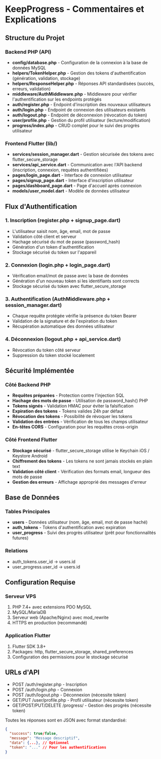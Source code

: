 # KeepProgress - Commentaires et Explications

## Structure du Projet

### Backend PHP (API)
- **config/database.php** - Configuration de la connexion à la base de données MySQL
- **helpers/TokenHelper.php** - Gestion des tokens d'authentification (génération, validation, stockage)
- **helpers/ResponseHelper.php** - Réponses API standardisées (succès, erreurs, validation)
- **middleware/AuthMiddleware.php** - Middleware pour vérifier l'authentification sur les endpoints protégés
- **auth/register.php** - Endpoint d'inscription des nouveaux utilisateurs
- **auth/login.php** - Endpoint de connexion des utilisateurs existants
- **auth/logout.php** - Endpoint de déconnexion (révocation du token)
- **user/profile.php** - Gestion du profil utilisateur (lecture/modification)
- **progress/index.php** - CRUD complet pour le suivi des progrès utilisateur

### Frontend Flutter (lib/)
- **services/session_manager.dart** - Gestion sécurisée des tokens avec flutter_secure_storage
- **services/api_service.dart** - Communication avec l'API backend (inscription, connexion, requêtes authentifiées)
- **pages/login_page.dart** - Interface de connexion utilisateur
- **pages/signup_page.dart** - Interface d'inscription utilisateur
- **pages/dashboard_page.dart** - Page d'accueil après connexion
- **models/user_model.dart** - Modèle de données utilisateur

## Flux d'Authentification

### 1. Inscription (register.php + signup_page.dart)
- L'utilisateur saisit nom, âge, email, mot de passe
- Validation côté client et serveur
- Hachage sécurisé du mot de passe (password_hash)
- Génération d'un token d'authentification
- Stockage sécurisé du token sur l'appareil

### 2. Connexion (login.php + login_page.dart)
- Vérification email/mot de passe avec la base de données
- Génération d'un nouveau token si les identifiants sont corrects
- Stockage sécurisé du token avec flutter_secure_storage

### 3. Authentification (AuthMiddleware.php + session_manager.dart)
- Chaque requête protégée vérifie la présence du token Bearer
- Validation de la signature et de l'expiration du token
- Récupération automatique des données utilisateur

### 4. Déconnexion (logout.php + api_service.dart)
- Révocation du token côté serveur
- Suppression du token stocké localement

## Sécurité Implémentée

### Côté Backend PHP
- **Requêtes préparées** - Protection contre l'injection SQL
- **Hachage des mots de passe** - Utilisation de password_hash() PHP
- **Tokens signés** - Validation HMAC pour éviter la falsification
- **Expiration des tokens** - Tokens valides 24h par défaut
- **Révocation des tokens** - Possibilité de révoquer les tokens
- **Validation des entrées** - Vérification de tous les champs utilisateur
- **En-têtes CORS** - Configuration pour les requêtes cross-origin

### Côté Frontend Flutter
- **Stockage sécurisé** - flutter_secure_storage utilise le Keychain iOS / Keystore Android
- **Chiffrement des tokens** - Les tokens ne sont jamais stockés en plain text
- **Validation côté client** - Vérification des formats email, longueur des mots de passe
- **Gestion des erreurs** - Affichage approprié des messages d'erreur

## Base de Données

### Tables Principales
- **users** - Données utilisateur (nom, âge, email, mot de passe haché)
- **auth_tokens** - Tokens d'authentification avec expiration
- **user_progress** - Suivi des progrès utilisateur (prêt pour fonctionnalités futures)

### Relations
- auth_tokens.user_id → users.id
- user_progress.user_id → users.id

## Configuration Requise

### Serveur VPS
1. PHP 7.4+ avec extensions PDO MySQL
2. MySQL/MariaDB
3. Serveur web (Apache/Nginx) avec mod_rewrite
4. HTTPS en production (recommandé)

### Application Flutter
1. Flutter SDK 3.8+
2. Packages: http, flutter_secure_storage, shared_preferences
3. Configuration des permissions pour le stockage sécurisé

## URLs d'API
- POST /auth/register.php - Inscription
- POST /auth/login.php - Connexion  
- POST /auth/logout.php - Déconnexion (nécessite token)
- GET/PUT /user/profile.php - Profil utilisateur (nécessite token)
- GET/POST/PUT/DELETE /progress/ - Gestion des progrès (nécessite token)

Toutes les réponses sont en JSON avec format standardisé:
```json
{
  "success": true/false,
  "message": "Message descriptif",
  "data": {...}, // Optionnel
  "token": "..." // Pour les authentifications
}
```
